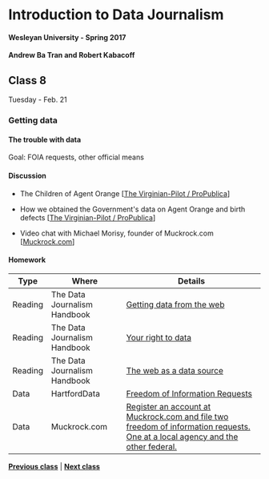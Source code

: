 # Introduction to Data Journalism
  
#### Wesleyan University - Spring 2017
  
**Andrew Ba Tran and Robert Kabacoff**
  
## Class 8
Tuesday - Feb. 21
                             
### Getting data
                             
#### The trouble with data
                             
Goal: FOIA requests, other official means
                             
#### Discussion

    
* The Children of Agent Orange [[The Virginian-Pilot / ProPublica](https://www.propublica.org/article/the-children-of-agent-orange)]

* How we obtained the Government's data on Agent Orange and birth defects [[The Virginian-Pilot / ProPublica](https://www.propublica.org/article/children-of-agent-orange-editors-note)]

* Video chat with Michael Morisy, founder of Muckrock.com [[Muckrock.com](http://www.muckrock.com)]

#### Homework
                          
|Type|Where|Details|
|---|---|---|
|Reading|The Data Journalism Handbook|[Getting data from the web](http://datajournalismhandbook.org/1.0/en/getting_data_3.html)|
|Reading|The Data Journalism Handbook|[Your right to data](http://datajournalismhandbook.org/1.0/en/getting_data_1.html)|
|Reading|The Data Journalism Handbook|[The web as a data source](http://datajournalismhandbook.org/1.0/en/getting_data_4.html)|
|Data|HartfordData|[Freedom of Information Requests](https://data.hartford.gov/Community/Freedom-of-Information-Requests/syjv-fm5n/data)|
|Data|Muckrock.com|[Register an account at Muckrock.com and file two freedom of information requests. One at a local agency and the other federal.](https://www.muckrock.com/)|
                   
**[Previous class](class7.md)** | **[Next class](class9.md)**
